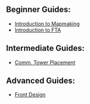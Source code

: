 ## Beginner Guides:

- [Introduction to Mapmaking](introduction_to_mapmaking.md)
- [Introduction to FTA](introduction_to_fta.md)

## Intermediate Guides:

- [Comm. Tower Placement](introduction_to_mapmaking.md)

## Advanced Guides:

- [Front Design](introduction_to_mapmaking.md)